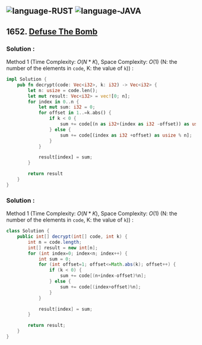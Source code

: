![language-RUST](https://img.shields.io/badge/RUST-8d4004?style=for-the-badge&logo=RUST)
![language-JAVA](https://img.shields.io/badge/Java-ED8B00?style=for-the-badge&logo=openjdk)
---

## 1652. [Defuse The Bomb](https://leetcode.com/problems/defuse-the-bomb)

### Solution :

Method 1 (Time Complexity: $O(N*K)$, Space Complexity: $O(1)$ (N: the number of the elements in `code`, K: the value of `k`)) :
```rust
impl Solution {
    pub fn decrypt(code: Vec<i32>, k: i32) -> Vec<i32> {
        let n: usize = code.len();
        let mut result: Vec<i32> = vec![0; n];
        for index in 0..n {
            let mut sum: i32 = 0;
            for offset in 1..=k.abs() {
                if k < 0 {
                    sum += code[(n as i32+(index as i32 -offset)) as usize % n];
                } else {
                    sum += code[(index as i32 +offset) as usize % n];
                }
            }

            result[index] = sum;
        }

        return result
    }
}
```

### Solution :

Method 1 (Time Complexity: $O(N*K)$, Space Complexity: $O(1)$ (N: the number of the elements in `code`, K: the value of `k`)) :
```java
class Solution {
    public int[] decrypt(int[] code, int k) {
        int n = code.length;
        int[] result = new int[n];
        for (int index=0; index<n; index++) {
            int sum = 0;
            for (int offset=1; offset<=Math.abs(k); offset++) {
                if (k < 0) {
                    sum += code[(n+index-offset)%n];
                } else {
                    sum += code[(index+offset)%n];
                }
            }

            result[index] = sum;
        }

        return result;
    }
}
```
